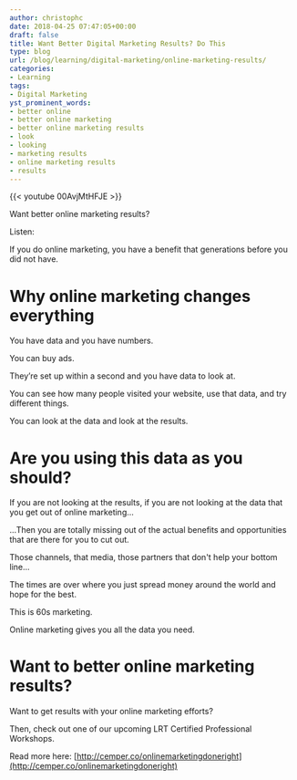```yaml
---
author: christophc
date: 2018-04-25 07:47:05+00:00
draft: false
title: Want Better Digital Marketing Results? Do This
type: blog
url: /blog/learning/digital-marketing/online-marketing-results/
categories:
- Learning
tags:
- Digital Marketing
yst_prominent_words:
- better online
- better online marketing
- better online marketing results
- look
- looking
- marketing results
- online marketing results
- results
---
```


{{< youtube 00AvjMtHFJE >}}

Want better online marketing results?

Listen:

If you do online marketing, you have a benefit that generations before you did not have.


# Why online marketing changes everything


You have data and you have numbers.

You can buy ads.

They’re set up within a second and you have data to look at.

You can see how many people visited your website, use that data, and try different things.

You can look at the data and look at the results.


# Are you using this data as you should?


If you are not looking at the results, if you are not looking at the data that you get out of online marketing...

...Then you are totally missing out of the actual benefits and opportunities that are there for you to cut out.

Those channels, that media, those partners that don't help your bottom line...

The times are over where you just spread money around the world and hope for the best.

This is 60s marketing.

Online marketing gives you all the data you need.


# Want to better online marketing results?


Want to get results with your online marketing efforts?

Then, check out one of our upcoming LRT Certified Professional Workshops.

Read more here: [http://cemper.co/onlinemarketingdoneright](http://cemper.co/onlinemarketingdoneright)
